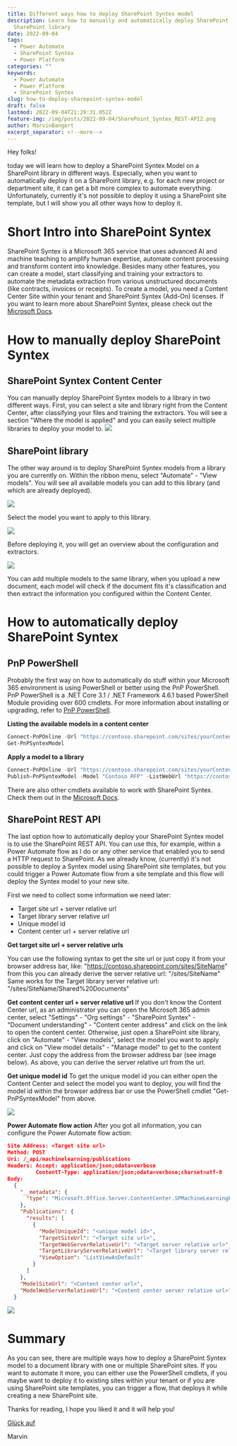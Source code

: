```yaml
---
title: Different ways how to deploy SharePoint Syntex model
description: Learn how to manually and automatically deploy SharePoint Syntex Model to a
  SharePoint library
date: 2022-09-04
tags:
  - Power Automate
  - SharePoint Syntex
  - Power Platform
categories: ""
keywords:
  - Power Automate
  - Power Platform
  - SharePoint Syntex
slug: how-to-deploy-sharepoint-syntex-model
draft: false
lastmod: 2022-09-04T21:29:31.052Z
feature-img: /img/posts/2022-09-04/SharePoint_Syntex_REST-API2.png
author: MarvinBangert
excerpt_separator: <!--more-->
---
```

Hey folks!

today we will learn how to deploy a SharePoint Syntex Model on a SharePoint library in different ways. Especially, when you want to automatically deploy it on a SharePoint library, e.g. for each new project or department site, it can get a bit more complex to automate everything. Unfortunately, currently it's not possible to deploy it using a SharePoint site template, but I will show you all other ways how to deploy it.

<!--more-->

# Short Intro into SharePoint Syntex

SharePoint Syntex is a Microsoft 365 service that uses advanced AI and machine teaching to amplify human expertise, automate content processing and transform content into knowledge. Besides many other features, you can create a model, start classifying and training your extractors to automate the metadata extraction from various unstructured documents (like contracts, invoices or receipts). To create a model, you need a Content Center Site within your tenant and SharePoint Syntex (Add-On) licenses. If you want to learn more about SharePoint Syntex, please check out the [Microsoft Docs](https://docs.microsoft.com/en-us/microsoft-365/contentunderstanding/).

# How to manually deploy SharePoint Syntex
## SharePoint Syntex Content Center

You can manually deploy SharePoint Syntex models to a library in two different ways. First, you can select a site and library right from the Content Center, after classifying your files and training the extractors. You will see a section "Where the model is applied" and you can easily select multiple libraries to deploy your model to.
![]("assets/img/posts/2022-09-04/SharePoint_Syntex_ContentCenterDeployment.png")


## SharePoint library

The other way around is to deploy SharePoint Syntex models from a library you are currently on. Within the ribbon menu, select "Automate" - "View models". You will see all available models you can add to this library (and which are already deployed).

![](/img/posts/2022-09-04/SharePoint_Syntex_LibraryDeployment1.png)

Select the model you want to apply to this library.

![](/img/posts/2022-09-04/SharePoint_Syntex_LibraryDeployment2.png)

Before deploying it, you will get an overview about the configuration and extractors.

![](/img/posts/2022-09-04/SharePoint_Syntex_LibraryDeployment3.png)

You can add multiple models to the same library, when you upload a new document, each model will check if the document fits it's classification and then extract the information you configured within the Content Center.


# How to automatically deploy SharePoint Syntex
## PnP PowerShell

Probably the first way on how to automatically do stuff within your Microsoft 365 environment is using PowerShell or better using the PnP PowerShell. PnP PowerShell is a .NET Core 3.1 / .NET Framework 4.6.1 based PowerShell Module providing over 600 cmdlets. For more information about installing or upgrading, refer to [PnP PowerShell](https://pnp.github.io/powershell).

**Listing the available models in a content center**

```powershell
Connect-PnPOnline -Url "https://contoso.sharepoint.com/sites/yourContentCenter"
Get-PnPSyntexModel
```

**Apply a model to a library**

```powershell
Connect-PnPOnline -Url "https://contoso.sharepoint.com/sites/yourContentCenter"
Publish-PnPSyntexModel -Model "Contoso RFP" -ListWebUrl "https://contoso.sharepoint.com/sites/yoursite" -List "Documents"
```

There are also other cmdlets available to work with SharePoint Syntex. Check them out in the [Microsoft Docs](https://docs.microsoft.com/en-us/microsoft-365/contentunderstanding/powershell-syntex-intro).


## SharePoint REST API

The last option how to automatically deploy your SharePoint Syntex model is to use the SharePoint REST API. You can use this, for example, within a Power Automate flow as I do or any other service that enabled you to send a HTTP request to SharePoint. As we already know, (currently) it's not possible to deploy a Syntex model using SharePoint site templates, but you could trigger a Power Automate flow from a site template and this flow will deploy the Syntex model to your new site.

First we need to collect some information we need later:
- Target site url + server relative url
- Target library server relative url
- Unique model id
- Content center url + server relative url

**Get target site url + server relative urls**

You can use the following syntax to get the site url or just copy it from your browser address bar, like:
"https://contoso.sharepoint.com/sites/SiteName"
from this you can already derive the server relative url:
"/sites/SiteName"
Same works for the Target library server relative url:
"/sites/SiteName/Shared%20Documents"

**Get content center url + server relative url**
If you don't know the Content Center url, as an administrator you can open the Microsoft 365 admin center, select "Settings" - "Org settings" - "SharePoint Syntex" - "Document understanding" - "Content center address" and click on the link to open the content center. Otherwise, just open a SharePoint site library, click on "Automate" - "View models", select the model you want to apply and click on "View model details" - "Manage model" to get to the content center.
Just copy the address from the browser address bar (see image below). As above, you can derive the server relative url from the url.

**Get unique model id**
To get the unique model id you can either open the Content Center and select the model you want to deploy, you will find the model id within the browser address bar or use the PowerShell cmdlet "Get-PnPSyntexModel" from above.

![](/img/posts/2022-09-04/SharePoint_Syntex_REST-API1.png)


**Power Automate flow action**
After you got all information, you can configure the Power Automate flow action:

```json
Site Address: <Target site url>
Method: POST
Uri: /_api/machinelearning/publications
Headers: Accept: application/json;odata=verbose
         ContentT-Type: application/json;odata=verbose;charset=utf-8
Body:
  {
    "__metadata": {
      "type": "Microsoft.Office.Server.ContentCenter.SPMachineLearningPublicationsEntityData"
    },
    "Publications": {
      "results": [
        {
          "ModelUniqueId": "<unique model id>",
          "TargetSiteUrl": "<Target site url>",
          "TargetWebServerRelativeUrl": "<Target server relative url>",
          "TargetLibraryServerRelativeUrl": "<Target library server relative url>",
          "ViewOption": "ListViewAsDefault"
        }
      ]
    },
    "ModelSiteUrl": "<Content center url>",
    "ModelWebServerRelativeUrl": "<Content center server relative url>",
  }
```

![](/img/posts/2022-09-04/SharePoint_Syntex_REST-API2.png)


# Summary
As you can see, there are multiple ways how to deploy a SharePoint Syntex model to a document library with one or multiple SharePoint sites. If you want to automate it more, you can either use the PowerShell cmdlets, if you maybe want to deploy it to existing sites within your tenant or if you are using SharePoint site templates, you can trigger a flow, that deploys it while creating a new SharePoint site. 

Thanks for reading, I hope you liked it and it will help you!

[Glück auf](https://en.wikipedia.org/wiki/Gl%C3%BCck_auf)

Marvin
